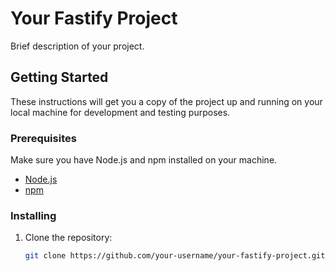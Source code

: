 # Your Fastify Project

Brief description of your project.

## Getting Started

These instructions will get you a copy of the project up and running on your local machine for development and testing purposes.

### Prerequisites

Make sure you have Node.js and npm installed on your machine.

- [Node.js](https://nodejs.org/)
- [npm](https://www.npmjs.com/)

### Installing

1. Clone the repository:

   ```bash
   git clone https://github.com/your-username/your-fastify-project.git
